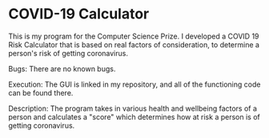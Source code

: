 # COVID-19 Calculator

This is my program for the Computer Science Prize. I developed a COVID 19 Risk Calculator that is based on real factors of consideration, to determine a person's risk of getting coronavirus.

Bugs: There are no known bugs.

Execution: The GUI is linked in my repository, and all of the functioning code can be found there.

Description: The program takes in various health and wellbeing factors of a person and calculates a "score" which determines how at risk a person is of getting coronavirus.

